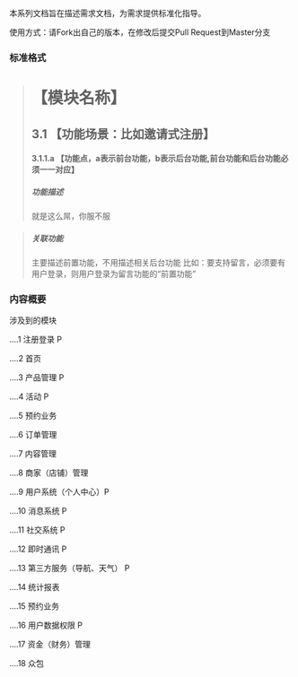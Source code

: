 本系列文档旨在描述需求文档，为需求提供标准化指导。


使用方式：请Fork出自己的版本，在修改后提交Pull Request到Master分支

### 标准格式

># 【模块名称】
>## 3.1 【功能场景：比如邀请式注册】
>#### 3.1.1.a 【功能点，a表示前台功能，b表示后台功能,前台功能和后台功能必须一一对应】
>##### 功能描述
>就是这么屌，你服不服

>##### *关联功能*
>主要描述前置功能，不用描述相关后台功能
>比如：要支持留言，必须要有用户登录，则用户登录为留言功能的“前置功能”


### 内容概要

涉及到的模块

....1 注册登录 P  

....2 首页

....3 产品管理 P

....4 活动 P

....5 预约业务

....6 订单管理

....7 内容管理 

....8 商家（店铺）管理

....9 用户系统（个人中心）P

....10 消息系统 P

....11 社交系统 P

....12 即时通讯 P

....13 第三方服务（导航、天气） P

....14 统计报表

....15 预约业务 

....16 用户数据权限 P

....17 资金（财务）管理

....18 众包 
